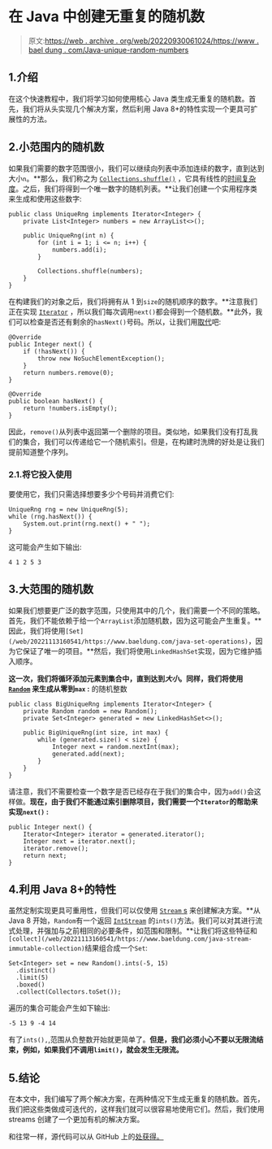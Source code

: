 # 在 Java 中创建无重复的随机数

> 原文:[https://web . archive . org/web/20220930061024/https://www . bael dung . com/Java-unique-random-numbers](https://web.archive.org/web/20220930061024/https://www.baeldung.com/java-unique-random-numbers)

## 1.介绍

在这个快速教程中，我们将学习如何使用核心 Java 类生成无重复的随机数。首先，我们将从头实现几个解决方案，然后利用 Java 8+的特性实现一个更具可扩展性的方法。

## 2.小范围内的随机数

如果我们需要的数字范围很小，我们可以继续向列表中添加连续的数字，直到达到大小`n`。**那么，我们称之为 [`Collections.shuffle()`](/web/20221113160541/https://www.baeldung.com/java-shuffle-collection) ，它具有线性的[时间复杂度](/web/20221113160541/https://www.baeldung.com/java-algorithm-complexity)。之后，我们将得到一个唯一数字的随机列表。**让我们创建一个实用程序类来生成和使用这些数字:

```
public class UniqueRng implements Iterator<Integer> {
    private List<Integer> numbers = new ArrayList<>();

    public UniqueRng(int n) {
        for (int i = 1; i <= n; i++) {
            numbers.add(i);
        }

        Collections.shuffle(numbers);
    }
}
```

在构建我们的对象之后，我们将拥有从 1 到`size`的随机顺序的数字。**注意我们正在实现 [`Iterator`](/web/20221113160541/https://www.baeldung.com/java-iterator-vs-iterable) ，所以我们每次调用`next()`都会得到一个随机数。**此外，我们可以检查是否还有剩余的`hasNext()`号码。所以，让我们用[取代](/web/20221113160541/https://www.baeldung.com/java-override)吧:

```
@Override
public Integer next() {
    if (!hasNext()) {
        throw new NoSuchElementException();
    }
    return numbers.remove(0);
}

@Override
public boolean hasNext() {
    return !numbers.isEmpty();
}
```

因此，`remove()`从列表中返回第一个删除的项目。类似地，如果我们没有打乱我们的集合，我们可以传递给它一个随机索引。但是，在构建时洗牌的好处是让我们提前知道整个序列。

### 2.1.将它投入使用

要使用它，我们只需选择想要多少个号码并消费它们:

```
UniqueRng rng = new UniqueRng(5);
while (rng.hasNext()) {
    System.out.print(rng.next() + " ");
}
```

这可能会产生如下输出:

```
4 1 2 5 3
```

## 3.大范围的随机数

如果我们想要更广泛的数字范围，只使用其中的几个，我们需要一个不同的策略。首先，我们不能依赖于给一个`ArrayList`添加随机数，因为这可能会产生重复。**因此，我们将使用`[Set](/web/20221113160541/https://www.baeldung.com/java-set-operations)`，因为它保证了唯一的项目。**然后，我们将使用`LinkedHashSet`实现，因为它维护插入顺序。

**这一次，我们将循环添加元素到集合中，直到达到*大小*。同样，我们将使用 [`Random`](/web/20221113160541/https://www.baeldung.com/java-generating-random-numbers-in-range) 来生成从零到`max` :** 的随机整数

```
public class BigUniqueRng implements Iterator<Integer> {
    private Random random = new Random();
    private Set<Integer> generated = new LinkedHashSet<>();

    public BigUniqueRng(int size, int max) {
        while (generated.size() < size) {
            Integer next = random.nextInt(max);
            generated.add(next);
        }
    }
}
```

请注意，我们不需要检查一个数字是否已经存在于我们的集合中，因为`add()`会这样做。**现在，由于我们不能通过索引删除项目，我们需要一个`Iterator`的帮助来实现`next()` :**

```
public Integer next() {
    Iterator<Integer> iterator = generated.iterator();
    Integer next = iterator.next();
    iterator.remove();
    return next;
}
```

## 4.利用 Java 8+的特性

虽然定制实现更具可重用性，但我们可以仅使用 [`Stream` s](/web/20221113160541/https://www.baeldung.com/java-streams) 来创建解决方案。**从 Java 8 开始，`Random`有一个返回 [`IntStream`](/web/20221113160541/https://www.baeldung.com/java-intstream-convert) 的`ints()`方法。我们可以对其进行流式处理，并强加与之前相同的必要条件，如范围和限制。**让我们将这些特征和`[collect](/web/20221113160541/https://www.baeldung.com/java-stream-immutable-collection)`结果组合成一个`Set`:

```
Set<Integer> set = new Random().ints(-5, 15)
  .distinct()
  .limit(5)
  .boxed()
  .collect(Collectors.toSet());
```

遍历的集合可能会产生如下输出:

```
-5 13 9 -4 14
```

有了`ints(),`,范围从负整数开始就更简单了。**但是，我们必须小心不要以无限流结束，例如，如果我们不调用`limit()`，就会发生无限流。**

## 5.结论

在本文中，我们编写了两个解决方案，在两种情况下生成无重复的随机数。首先，我们把这些类做成可迭代的，这样我们就可以很容易地使用它们。然后，我们使用 streams 创建了一个更加有机的解决方案。

和往常一样，源代码可以从 GitHub 上的[处获得。](https://web.archive.org/web/20221113160541/https://github.com/eugenp/tutorials/tree/master/core-java-modules/core-java-numbers-5)